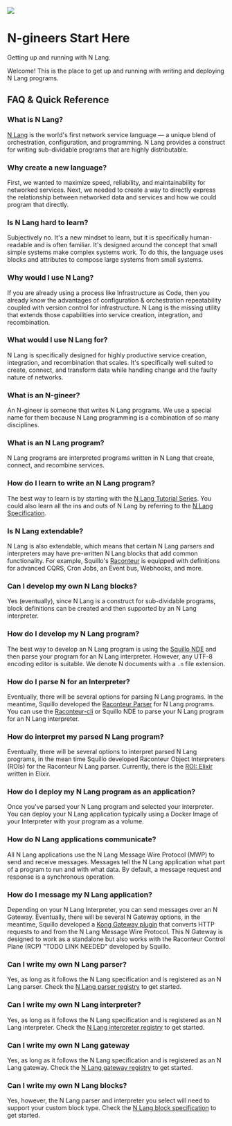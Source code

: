 ![](Ngineer%20-%20Green.png)
# N-gineers Start Here
Getting up and running with N Lang.

Welcome! This is the place to get up and running with writing and deploying N Lang programs.

## FAQ & Quick Reference

### What is N Lang?
[N Lang](https://github.com/squillo/n) is the world's first network service language — a unique blend of orchestration, configuration, and programming. N Lang provides a construct for writing sub-dividable programs that are highly distributable.

### Why create a new language?
First, we wanted to maximize speed, reliability, and maintainability for networked services. Next, we needed to create a way to directly express the relationship between networked data and services and how we could program that directly.

### Is N Lang hard to learn?
Subjectively no. It's a new mindset to learn, but it is specifically human-readable and is often familiar. It's designed around the concept that small simple systems make complex systems work. To do this, the language uses blocks and attributes to compose large systems from small systems.

### Why would I use N Lang?
If you are already using a process like Infrastructure as Code, then you already know the advantages of configuration & orchestration repeatability coupled with version control for infrastructure. N Lang is the missing utility that extends those capabilities into service creation, integration, and recombination.

### What would I use N Lang for?
N Lang is specifically designed for highly productive service creation, integration, and recombination that scales. It's specifically well suited to create, connect, and transform data while handling change and the faulty nature of networks.

### What is an N-gineer?
An N-gineer is someone that writes N Lang programs. We use a special name for them because N Lang programming is a combination of so many disciplines.  

### What is an N Lang program?
N Lang programs are interpreted programs written in N Lang that create, connect, and recombine services.

### How do I learn to write an N Lang program?
The best way to learn is by starting with the [N Lang Tutorial Series](https://github.com/squillo/n_tutorials). You could also learn all the ins and outs of N Lang by referring to the [N Lang Specification](https://github.com/squillo/n). 

### Is N Lang extendable? 
N Lang is also extendable, which means that certain N Lang parsers and interpreters may have pre-written N Lang blocks that add common functionality. For example, Squillo's [Raconteur](https://github.com/squillo/raconteur) is equipped with definitions for advanced CQRS, Cron Jobs, an Event bus, Webhooks, and more.  

### Can I develop my own N Lang blocks?
Yes (eventually), since N Lang is a construct for sub-dividable programs, block definitions can be created and then supported by an N Lang interpreter.

### How do I develop my N Lang program?
The best way to develop an N Lang program is using the [Squillo NDE](https://github.com/squillo/squillo-nde) and then parse your program for an N Lang interpreter. However, any UTF-8 encoding editor is suitable. We denote N documents with a `.n` file extension.

### How do I parse N for an Interpreter?
Eventually, there will be several options for parsing N Lang programs. In the meantime, Squillo developed the [Raconteur Parser](https://github.com/squillo/raconteur) for N Lang programs. You can use the [Raconteur-cli](https://github.com/squillo/raconteur-cli) or Squillo NDE to parse your N Lang program for an N Lang interpreter.

### How do interpret my parsed N Lang program?
Eventually, there will be several options to interpret parsed N Lang programs, in the mean time Squillo developed Raconteur Object Interpreters (ROIs) for the Raconteur N Lang parser. Currently, there is the [ROI: Elixir](https://github.com/squillo/ex_raconteur_umbrella) written in Elixir. 

### How do I deploy my N Lang program as an application?
Once you've parsed your N Lang program and selected your interpreter. You can deploy your N Lang application typically using a Docker Image of your Interpreter with your program as a volume.

### How do N Lang applications communicate?
All N Lang applications use the N Lang Message Wire Protocol (MWP) to send and receive messages. Messages tell the N Lang application what part of a program to run and with what data. By default, a message request and response is a synchronous operation.

### How do I message my N Lang application?
 Depending on your N Lang Interpreter, you can send messages over an N Gateway. Eventually, there will be several N Gateway options, in the meantime, Squillo developed a [Kong Gateway plugin](https://github.com/squillo/rcp-gateway-kong) that converts HTTP requests to and from the N Lang Message Wire Protocol. This N Gateway is designed to work as a standalone but also works with the Raconteur Control Plane (RCP) "TODO LINK NEEDED" developed by Squillo.  

### Can I write my own N Lang parser?
Yes, as long as it follows the N Lang specification and is registered as an N Lang parser.
Check the [N Lang parser registry](https://github.com/squillo/n/blob/main/N%20Language%20Spec/N_LANGUAGE_PARSER_REGISTRY.md) to get started.

### Can I write my own N Lang interpreter?
Yes, as long as it follows the N Lang specification and is registered as an N Lang interpreter. Check the [N Lang interpreter registry](https://github.com/squillo/n/blob/main/N%20Language%20Spec/N_LANGUAGE_INTERPRETERS_REGISTRY.md) to get started.

### Can I write my own N Lang gateway
Yes, as long as it follows the N Lang specification and is registered as an N Lang gateway. Check the [N Lang gateway registry](https://github.com/squillo/n/blob/main/N%20Language%20Spec/N_LANGUAGE_GATEWAYS_REGISTRY.md) to get started.

### Can I write my own N Lang blocks?
Yes, however, the N Lang parser and interpreter you select will need to support your custom block type.
Check the [N Lang block specification]() to get started.